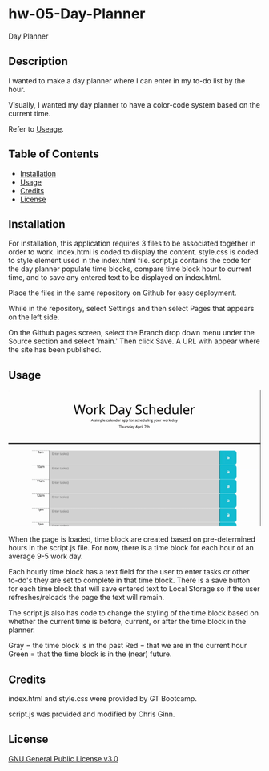 # hw-05-Day-Planner
Day Planner

## Description

I wanted to make a day planner where I can enter in my to-do list by the hour. 

Visually, I wanted my day planner to have a color-code system based on the current time.

Refer to [Useage](#usage).


## Table of Contents

- [Installation](#installation)
- [Usage](#usage)
- [Credits](#credits)
- [License](#license)

## Installation

For installation, this application requires 3 files to be associated together in order to work. 
index.html is coded to display the content.
style.css is coded to style element used in the index.html file.
script.js contains the code for the day planner populate time blocks, compare time block hour to current time, and to save any entered text to be displayed on index.html.

Place the files in the same repository on Github for easy deployment.

While in the repository, select Settings and then select Pages that appears on the left side. 

On the Github pages screen, select the Branch drop down menu under the Source section and select 'main.' Then click Save. A URL with appear where the site has been published.

## Usage
![Screen Capture](./Work%20Day%20Scheduler.gif)

When the page is loaded, time block are created based on pre-determined hours in the script.js file. For now, there is a time block for each hour of an average 9-5 work day.

Each hourly time block has a text field for the user to enter tasks or other to-do's they are set to complete in that time block. There is a save button for each time block that will save entered text to Local Storage so if the user refreshes/reloads the page the text will remain.

The script.js also has code to change the styling of the time block based on whether the current time is before, current, or after the time block in the planner.

Gray = the time block is in the past
Red = that we are in the current hour
Green = that the time block is in the (near) future.

## Credits
index.html and style.css were provided by GT Bootcamp.

script.js was provided and modified by Chris Ginn.

## License

[GNU General Public License v3.0](./LICENSE)


